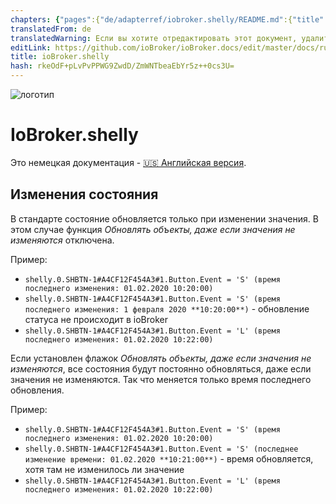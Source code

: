 ```yaml
---
chapters: {"pages":{"de/adapterref/iobroker.shelly/README.md":{"title":{"de":"ioBroker.shelly"},"content":"de/adapterref/iobroker.shelly/README.md"},"de/adapterref/iobroker.shelly/protocol-coap.md":{"title":{"de":"ioBroker.shelly"},"content":"de/adapterref/iobroker.shelly/protocol-coap.md"},"de/adapterref/iobroker.shelly/protocol-mqtt.md":{"title":{"de":"ioBroker.shelly"},"content":"de/adapterref/iobroker.shelly/protocol-mqtt.md"},"de/adapterref/iobroker.shelly/restricted-login.md":{"title":{"de":"ioBroker.shelly"},"content":"de/adapterref/iobroker.shelly/restricted-login.md"},"de/adapterref/iobroker.shelly/state-changes.md":{"title":{"de":"ioBroker.shelly"},"content":"de/adapterref/iobroker.shelly/state-changes.md"},"de/adapterref/iobroker.shelly/faq.md":{"title":{"de":"ioBroker.shelly"},"content":"de/adapterref/iobroker.shelly/faq.md"},"de/adapterref/iobroker.shelly/debug.md":{"title":{"de":"ioBroker.shelly"},"content":"de/adapterref/iobroker.shelly/debug.md"}}}
translatedFrom: de
translatedWarning: Если вы хотите отредактировать этот документ, удалите поле «translationFrom», в противном случае этот документ будет снова автоматически переведен
editLink: https://github.com/ioBroker/ioBroker.docs/edit/master/docs/ru/adapterref/iobroker.shelly/state-changes.md
title: ioBroker.shelly
hash: rkeOdF+pLvPvPPWG9ZwdD/ZmWNTbeaEbYr5z++0cs3U=
---
```

![логотип](../../../de/admin/shelly.png)

# IoBroker.shelly
Это немецкая документация - [🇺🇸 Английская версия](../en/state-changes.md).

## Изменения состояния
В стандарте состояние обновляется только при изменении значения. В этом случае функция *Обновлять объекты, даже если значения не изменяются* отключена.

Пример:

* `shelly.0.SHBTN-1#A4CF12F454A3#1.Button.Event = 'S' (время последнего изменения: 01.02.2020 10:20:00)`
* `shelly.0.SHBTN-1#A4CF12F454A3#1.Button.Event = 'S' (время последнего изменения: 1 февраля 2020 **10:20:00**)` - обновление статуса не происходит в ioBroker
* `shelly.0.SHBTN-1#A4CF12F454A3#1.Button.Event = 'L' (время последнего изменения: 01.02.2020 10:22:00)`

Если установлен флажок *Обновлять объекты, даже если значения не изменяются*, все состояния будут постоянно обновляться, даже если значения не изменяются. Так что меняется только время последнего обновления.

Пример:

* `shelly.0.SHBTN-1#A4CF12F454A3#1.Button.Event = 'S' (время последнего изменения: 01.02.2020 10:20:00)`
* `shelly.0.SHBTN-1#A4CF12F454A3#1.Button.Event = 'S' (последнее изменение времени: 01.02.2020 **10:21:00**)` - время обновляется, хотя там не изменилось ли значение
* `shelly.0.SHBTN-1#A4CF12F454A3#1.Button.Event = 'L' (время последнего изменения: 01.02.2020 10:22:00)`